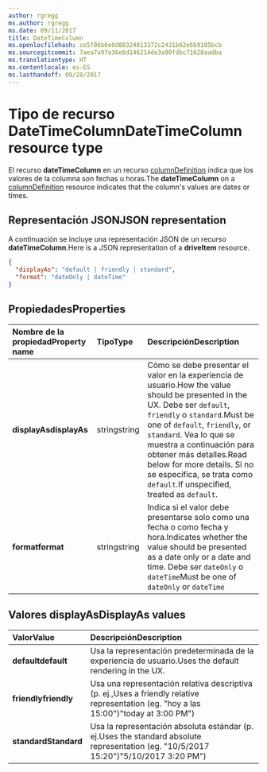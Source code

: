 ```yaml
---
author: rgregg
ms.author: rgregg
ms.date: 09/11/2017
title: DateTimeColumn
ms.openlocfilehash: ce5f06b6e0d88324813372c2431b62e6b9105bcb
ms.sourcegitcommit: 7aea7a97e36e6d146214de3a90fdbc71628aadba
ms.translationtype: HT
ms.contentlocale: es-ES
ms.lasthandoff: 09/28/2017
---
```

# <a name="datetimecolumn-resource-type"></a><span data-ttu-id="13a75-102">Tipo de recurso DateTimeColumn</span><span class="sxs-lookup"><span data-stu-id="13a75-102">DateTimeColumn resource type</span></span>

<span data-ttu-id="13a75-103">El recurso **dateTimeColumn** en un recurso [columnDefinition](columnDefinition.md) indica que los valores de la columna son fechas u horas.</span><span class="sxs-lookup"><span data-stu-id="13a75-103">The **dateTimeColumn** on a [columnDefinition](columnDefinition.md) resource indicates that the column's values are dates or times.</span></span>

## <a name="json-representation"></a><span data-ttu-id="13a75-104">Representación JSON</span><span class="sxs-lookup"><span data-stu-id="13a75-104">JSON representation</span></span>

<span data-ttu-id="13a75-105">A continuación se incluye una representación JSON de un recurso **dateTimeColumn**.</span><span class="sxs-lookup"><span data-stu-id="13a75-105">Here is a JSON representation of a **driveItem** resource.</span></span>
<!-- { "blockType": "resource", "@odata.type": "microsoft.graph.dateTimeColumn" } -->

```json
{
  "displayAs": "default | friendly | standard",
  "format": "dateOnly | dateTime"
}
```

## <a name="properties"></a><span data-ttu-id="13a75-106">Propiedades</span><span class="sxs-lookup"><span data-stu-id="13a75-106">Properties</span></span>

| <span data-ttu-id="13a75-107">Nombre de la propiedad</span><span class="sxs-lookup"><span data-stu-id="13a75-107">Property name</span></span>      | <span data-ttu-id="13a75-108">Tipo</span><span class="sxs-lookup"><span data-stu-id="13a75-108">Type</span></span>               | <span data-ttu-id="13a75-109">Descripción</span><span class="sxs-lookup"><span data-stu-id="13a75-109">Description</span></span>
|:-------------------|:-------------------|:----------------------------------------------
| <span data-ttu-id="13a75-110">**displayAs**</span><span class="sxs-lookup"><span data-stu-id="13a75-110">**displayAs**</span></span>      | <span data-ttu-id="13a75-111">string</span><span class="sxs-lookup"><span data-stu-id="13a75-111">string</span></span>             | <span data-ttu-id="13a75-112">Cómo se debe presentar el valor en la experiencia de usuario.</span><span class="sxs-lookup"><span data-stu-id="13a75-112">How the value should be presented in the UX.</span></span> <span data-ttu-id="13a75-113">Debe ser `default`, `friendly` o `standard`.</span><span class="sxs-lookup"><span data-stu-id="13a75-113">Must be one of `default`, `friendly`, or `standard`.</span></span> <span data-ttu-id="13a75-114">Vea lo que se muestra a continuación para obtener más detalles.</span><span class="sxs-lookup"><span data-stu-id="13a75-114">Read below for more details.</span></span> <span data-ttu-id="13a75-115">Si no se especifica, se trata como `default`.</span><span class="sxs-lookup"><span data-stu-id="13a75-115">If unspecified, treated as `default`.</span></span>
| <span data-ttu-id="13a75-116">**format**</span><span class="sxs-lookup"><span data-stu-id="13a75-116">**format**</span></span>         | <span data-ttu-id="13a75-117">string</span><span class="sxs-lookup"><span data-stu-id="13a75-117">string</span></span>             | <span data-ttu-id="13a75-118">Indica si el valor debe presentarse solo como una fecha o como fecha y hora.</span><span class="sxs-lookup"><span data-stu-id="13a75-118">Indicates whether the value should be presented as a date only or a date and time.</span></span> <span data-ttu-id="13a75-119">Debe ser `dateOnly` o `dateTime`</span><span class="sxs-lookup"><span data-stu-id="13a75-119">Must be one of `dateOnly` or `dateTime`</span></span>

## <a name="displayas-values"></a><span data-ttu-id="13a75-120">Valores displayAs</span><span class="sxs-lookup"><span data-stu-id="13a75-120">DisplayAs values</span></span>

| <span data-ttu-id="13a75-121">Valor</span><span class="sxs-lookup"><span data-stu-id="13a75-121">Value</span></span>        | <span data-ttu-id="13a75-122">Descripción</span><span class="sxs-lookup"><span data-stu-id="13a75-122">Description</span></span>
|:-------------|:--------------------------------------------------------------
| <span data-ttu-id="13a75-123">**default**</span><span class="sxs-lookup"><span data-stu-id="13a75-123">**default**</span></span>  | <span data-ttu-id="13a75-124">Usa la representación predeterminada de la experiencia de usuario.</span><span class="sxs-lookup"><span data-stu-id="13a75-124">Uses the default rendering in the UX.</span></span>
| <span data-ttu-id="13a75-125">**friendly**</span><span class="sxs-lookup"><span data-stu-id="13a75-125">**friendly**</span></span> | <span data-ttu-id="13a75-126">Usa una representación relativa descriptiva (p. ej.,</span><span class="sxs-lookup"><span data-stu-id="13a75-126">Uses a friendly relative representation (eg.</span></span> <span data-ttu-id="13a75-127">"hoy a las 15:00")</span><span class="sxs-lookup"><span data-stu-id="13a75-127">"today at 3:00 PM")</span></span>
| <span data-ttu-id="13a75-128">**standard**</span><span class="sxs-lookup"><span data-stu-id="13a75-128">**Standard**</span></span> | <span data-ttu-id="13a75-129">Usa la representación absoluta estándar (p. ej.</span><span class="sxs-lookup"><span data-stu-id="13a75-129">Uses the standard absolute representation (eg.</span></span> <span data-ttu-id="13a75-130">"10/5/2017 15:20")</span><span class="sxs-lookup"><span data-stu-id="13a75-130">"5/10/2017 3:20 PM")</span></span>


<!-- {
  "type": "#page.annotation",
  "description": "",
  "keywords": "",
  "section": "documentation",
  "tocPath": "Resources/DateTimeColumn"
} -->
